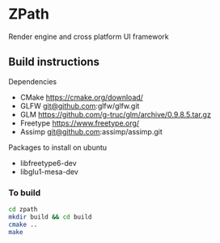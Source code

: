 # ZPath
Render engine and cross platform UI framework 

## Build instructions

Dependencies

* CMake https://cmake.org/download/
* GLFW git@github.com:glfw/glfw.git 
* GLM https://github.com/g-truc/glm/archive/0.9.8.5.tar.gz 
* Freetype https://www.freetype.org/ 
* Assimp git@github.com:assimp/assimp.git

Packages to install on ubuntu

* libfreetype6-dev
* libglu1-mesa-dev

### To build

```bash
cd zpath 
mkdir build && cd build
cmake ..
make
```
